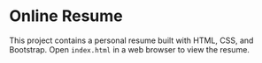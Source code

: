 # Online Resume

This project contains a personal resume built with HTML, CSS, and Bootstrap.
Open `index.html` in a web browser to view the resume.
